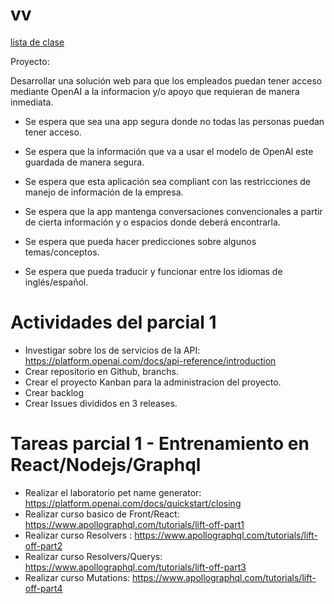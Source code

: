 # vv
[lista de clase]()

Proyecto:


Desarrollar una solución web para que los empleados puedan tener acceso mediante OpenAI a la informacion y/o apoyo que requieran de manera inmediata.

- Se espera que sea una app segura donde no todas las personas puedan tener acceso.
- Se espera que la información que va a usar el modelo de OpenAI este guardada de manera segura.
- Se espera que esta aplicación sea compliant con las restricciones de manejo de información de la empresa.

- Se espera que la app mantenga conversaciones convencionales a partir de cierta información y o espacios donde deberá encontrarla.
- Se espera que pueda hacer predicciones sobre algunos temas/conceptos.
- Se espera que pueda traducir y funcionar entre los idiomas de inglés/español.

# Actividades del parcial 1
- Investigar sobre los de servicios de la API: https://platform.openai.com/docs/api-reference/introduction
- Crear repositorio en Github, branchs.
- Crear el proyecto Kanban para la administracion del proyecto.
- Crear backlog
- Crear Issues divididos en 3 releases.

# Tareas parcial 1 - Entrenamiento en React/Nodejs/Graphql
- Realizar el laboratorio pet name generator: https://platform.openai.com/docs/quickstart/closing
- Realizar curso basico de Front/React: https://www.apollographql.com/tutorials/lift-off-part1
- Realizar curso Resolvers : https://www.apollographql.com/tutorials/lift-off-part2
- Realizar curso Resolvers/Querys: https://www.apollographql.com/tutorials/lift-off-part3
- Realizar curso Mutations: https://www.apollographql.com/tutorials/lift-off-part4
